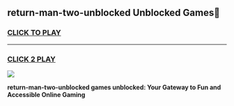 
## return-man-two-unblocked Unblocked Games👋
<h3>
<a href="https://news.freeplayer.one?title=return-man-two-unblocked&ref=16F">CLICK TO PLAY</a></h3>
<hr>

<h3>
<a href="https://news.freeplayer.one?title=return-man-two-unblocked&ref=16F">CLICK 2 PLAY</a>
  
</h3>

<a href="https://news.freeplayer.one?title=return-man-two-unblocked&ref=16F/"><img src="https://clearcache.store/games.png"></a>


**return-man-two-unblocked games unblocked: Your Gateway to Fun and Accessible Online Gaming**
